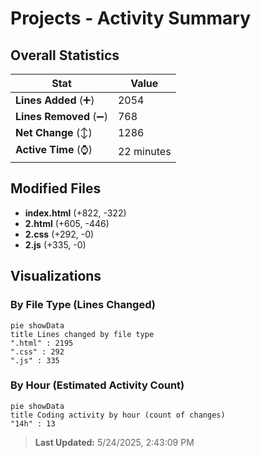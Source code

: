 # Projects - Activity Summary 

## Overall Statistics

| Stat                   | Value                                                             |
| ---------------------- | ----------------------------------------------------------------- |
| **Lines Added** (➕)   | 2054                                          |
| **Lines Removed** (➖) | 768                                        |
| **Net Change** (↕)    | 1286                |
| **Active Time** (⌚)   | 22 minutes |


## Modified Files
- **index.html** (+822, -322)
- **2.html** (+605, -446)
- **2.css** (+292, -0)
- **2.js** (+335, -0)

## Visualizations

### By File Type (Lines Changed)

```mermaid
pie showData
title Lines changed by file type
".html" : 2195
".css" : 292
".js" : 335
```

### By Hour (Estimated Activity Count)

```mermaid
pie showData
title Coding activity by hour (count of changes)
"14h" : 13
```


> **Last Updated:** 5/24/2025, 2:43:09 PM